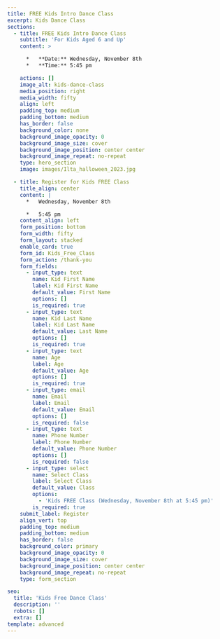 ```yaml
---
title: FREE Kids Intro Dance Class
excerpt: Kids Dance Class
sections:
  - title: FREE Kids Intro Dance Class
    subtitle: 'For Kids Aged 6 and Up'
    content: >

      *   **Date:** Wednesday, November 8th
      *   **Time:** 5:45 pm

    actions: []
    image_alt: kids-dance-class
    media_position: right
    media_width: fifty
    align: left
    padding_top: medium
    padding_bottom: medium
    has_border: false
    background_color: none
    background_image_opacity: 0
    background_image_size: cover
    background_image_position: center center
    background_image_repeat: no-repeat
    type: hero_section
    image: images/Ilta_halloween_2023.jpg

  - title: Register for Kids FREE Class
    title_align: center
    content: |
      *   Wednesday, November 8th

      *   5:45 pm
    content_align: left
    form_position: bottom
    form_width: fifty
    form_layout: stacked
    enable_card: true
    form_id: Kids_Free_Class
    form_action: /thank-you
    form_fields:
      - input_type: text
        name: Kid First Name
        label: Kid First Name
        default_value: First Name
        options: []
        is_required: true
      - input_type: text
        name: Kid Last Name
        label: Kid Last Name
        default_value: Last Name
        options: []
        is_required: true
      - input_type: text
        name: Age
        label: Age
        default_value: Age
        options: []
        is_required: true
      - input_type: email
        name: Email
        label: Email
        default_value: Email
        options: []
        is_required: false
      - input_type: text
        name: Phone Number
        label: Phone Number
        default_value: Phone Number
        options: []
        is_required: false
      - input_type: select
        name: Select Class
        label: Select Class
        default_value: Class
        options:
          - 'Kids FREE Class (Wednesday, November 8th at 5:45 pm)'
        is_required: true
    submit_label: Register
    align_vert: top
    padding_top: medium
    padding_bottom: medium
    has_border: false
    background_color: primary
    background_image_opacity: 0
    background_image_size: cover
    background_image_position: center center
    background_image_repeat: no-repeat
    type: form_section

seo:
  title: 'Kids Free Dance Class'
  description: ''
  robots: []
  extra: []
template: advanced
---
```

